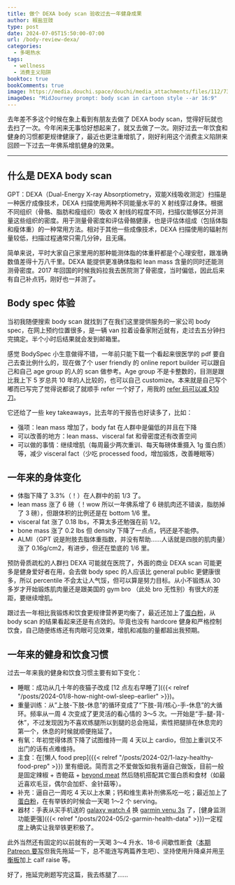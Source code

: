```yaml
---
title: 做个 DEXA body scan 验收过去一年健身成果
author: 椒盐豆豉
type: post
date: 2024-07-05T15:50:00-07:00
url: /body-review-dexa/
categories:
  - 多喝热水
tags:
  - wellness
  - 消费主义陷阱
booktoc: true
bookComments: true
image: https://media.douchi.space/douchi/media_attachments/files/112/736/210/093/300/388/original/00590ad6f34b8ea0.png
imageDes: "MidJourney prompt: body scan in cartoon style --ar 16:9"
---
```


去年差不多这个时候在象上看到有朋友去做了 DEXA body scan，觉得好玩就也去扫了一次。今年闲来无事恰好想起来了，就又去做了一次。刚好过去一年饮食和健身的习惯都更规律健康了，最近也更注重增肌了，刚好利用这个消费主义陷阱来回顾一下过去一年佛系增肌健身的效果。

---

## 什么是 DEXA body scan
GPT：DEXA（Dual-Energy X-ray Absorptiometry，双能X线吸收测定）扫描是一种医疗成像技术，DEXA 扫描使用两种不同能量水平的 X 射线穿过身体。根据不同组织（骨骼、脂肪和瘦组织）吸收 X 射线的程度不同，扫描仪能够区分并测量这些组织的密度。用于测量骨密度和评估骨骼健康，也是评估体组成（包括体脂和瘦体重）的一种常用方法。相对于其他一些成像技术，DEXA 扫描使用的辐射剂量较低，扫描过程通常只需几分钟，且无痛。

简单来说，平时大家自己家里用的那种能测体脂的体重秤都是个心理安慰，跟准确数值差得十万八千里。DEXA 能提供更准确体脂和 lean mass 含量的同时还能测测骨密度。2017 年回国的时候我妈拉我去医院测了骨密度，当时偏低，因此后来有自己补点钙，刚好也一并测了。

## Body spec 体验
当初我随便搜索 body scan 就找到了在我们这里提供服务的一家公司 body spec，在网上预约位置很多，是一辆 van 拉着设备家附近就有，走过去五分钟扫完搞定。半个小时后结果就会发到邮箱里。

感觉 BodySpec 小生意做得不错，一年前只能下载一个看起来很医学的 pdf 要自己去查比例什么的，现在做了个 user friendly 的 online report builder 可以跟自己和自己 age group 的人的 scan 做参考。Age group 不是卡整数的，目测是跟比我上下 5 岁总共 10 年的人比较的，也可以自己 customize。本来就是自己写个嘟而已写完了觉得说都说了就顺手 refer 一个好了，用我的 [refer 码可以减 $10 刀](https://www.bodyspec.com/r/F8XPXY)。

它还给了一些 key takeaways，比去年的干报告也好读多了，比如：
- 强项：lean mass 增加了，body fat 在人群中是偏低的并且在下降
- 可以改善的地方：lean mass、visceral fat 和骨密度还有改善空间
- 可以做的事情：继续增肌（每周最少两次重训、每天每磅体重摄入 1g 蛋白质）等，减少 visceral fact（少吃 processed food，增加锻炼，改善睡眠等）

## 一年来的身体变化
- 体脂下降了 3.3%（！）在人群中的前 1/3 了。
- lean mass 涨了 6 磅（！wow 所以一年佛系增了 6 磅肌肉还不错诶，脂肪掉了 3 磅），但跟体积的比例还是在 bottom 1/6 里。
- visceral fat 涨了 0.18 lbs，不算太多还勉强在前 1/2。
- bone mass 涨了 0.2 lbs 但 density 下降了一点点，钙还是不能停。
- ALMI（GPT 说是附肢去脂体重指数，并没有帮助……人话就是四肢的肌肉量）涨了 0.16g/cm2，有进步，但还在垫底的 1/6 里。

预防骨质疏松的人群扫 DEXA 可能就在医院了，外面的商业 DEXA scan 可能更多是健身爱好者在用，会去做 body spec 的人应该比 general public 更健康很多，所以 percentile 不会太让人气馁，但可以算是努力目标。从小不锻炼从 30 多岁才开始锻炼肌肉量还是跟美国的 gym bro （此处 bro 无性别）有很大的差距，要继续增肌。

跟过去一年相比我锻炼和饮食更规律营养更均衡了，最近还加上了[蛋白粉](https://amzn.to/4eCArj0)，从 body scan 的结果看起来还是有点效的。毕竟也没有 hardcore 健身和严格控制饮食，自己随便练练还有肉眼可见效果，增肌和减脂的量都超出我预期。

## 一年来的健身和饮食习惯
过去一年来我的健身和饮食习惯主要有如下变化：
- 睡眠：成功从几十年的夜猫子改成 [12 点左右早睡了]({{< relref "/posts/2024-01/8-how-night-owl-sleep-earlier" >}})。
- 重量训练：从”上肢-下肢-休息”的循环变成了“下肢-背/核心-手-休息”的大循环。频率从一周 4 次变成了更灵活的看心情的 3～5 次。一开始是“手-腿-背-休”，不过发现因为不喜欢练腿所以到腿的总会拖延，索性把腿排在休息完的第一个，休息的时候就顺便拖延了。
- 有氧：年初觉得体质下降了试图维持一周 4 天以上 cardio，但加上重训又不出门的话有点难维持。
- 主食：在[懒人 food prep]({{< relref "/posts/2024-02/1-lazy-healthy-food-prep" >}}) 里有细说。简而言之不爱做饭如我有逼自己做饭，目前一般是固定辣椒 + 杏鲍菇 + [beyond meat](https://amzn.to/3XONjwr) 然后随机搭配其它蛋白质和食材（如最近喜欢毛豆，偶尔会加虾、金针菇等）。
- 补充：逼自己一周吃 4 天以上水果；钙和维生素补剂佛系吃一吃；最近加上了[蛋白粉](https://amzn.to/4eCArj0)，在有举铁的时候会一天喝 1～2 个 serving。
- 器材：手表从买手机送的 [galaxy watch 4](https://amzn.to/3zzMNIU) 换 [garmin venu 3s](https://amzn.to/3UKNh6P) 了，[健身监测功能更强]({{< relref "/posts/2024-05/2-garmin-health-data" >}})一定程度上确实让我举铁更积极了。

此外当然还有固定的以前就有的一天喝 3～4 升水、18-6 间歇性断食（[本期 Patreon 要写](https://www.patreon.com/posts/2024-nian-7-yue-105780301)但我先拖延一下，总不能连写两篇养生吧）、坚持使用升降桌并用[平衡板](https://amzn.to/3VQVwOk)加上 calf raise 等。

好了，拖延完刷题写完这篇，我去练腿了…… 
